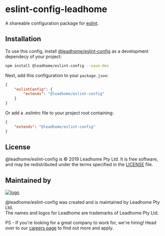 # eslint-config-leadhome

A shareable configuration package for [eslint](http://eslint.org).

## Installation

To use this config, install [@leadhome/eslint-config](https://github.com/leadhomesa/eslint-config) as a development dependecy of your project:

```sh
npm install @leadhome/eslint-config --save-dev
```

Next, add this configuration to your `package.json`:

```json
{
    "eslintConfig": {
        "extends": "@leadhome/eslint-config"
    }
}
```

Or add a .eslintrc file to your project root containing: 

```json
{
    "extends": "@leadhome/eslint-config"
}
```

License
-------

@leadhome/eslint-config is © 2019 Leadhome Pty Ltd.
It is free software, and may be redistributed under the terms specified in the [LICENSE](LICENSE) file.

Maintained by
----------------

[![logo](https://i.imgur.com/QH4yUje.png)](https://leadhome.co.za?utm_source=github)

@leadhome/eslint-config was created and is maintained by Leadhome Pty Ltd.<br />
The names and logos for Leadhome are trademarks of Leadhome Pty Ltd.

PS - If you're looking for a great company to work for, we're hiring! Head over to our [careers page]() to find out more and apply.
